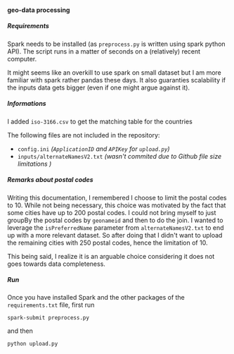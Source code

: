 #### geo-data processing
##### Requirements  

Spark needs to be installed (as `preprocess.py` is written using spark python API).
The script runs in a matter of seconds on a (relatively) recent computer.

It might seems like an overkill to use spark on small dataset but I am more familiar with spark rather  pandas  these days. It also guaranties scalability if the inputs data gets bigger (even if one might argue against it).

##### Informations  
 I  added `iso-3166.csv` to get the matching table for the countries

The following files are not included in the repository:
 - `config.ini` *(`ApplicationID` and `APIKey` for `upload.py`)*
 - `inputs/alternateNamesV2.txt` *(wasn't commited due to Github file size limitations )*

##### Remarks about postal codes
Writing this documentation, I remembered I choose to limit the postal codes to 10. While not being necessary, this choice was motivated by the fact that some cities have up to 200 postal codes. I could not bring myself to just groupBy the postal codes by `geonameid` and then to do the join. I wanted to leverage the `isPreferredName` parameter from `alternateNamesV2.txt` to end up with a more relevant dataset. So after doing that I didn't want to upload the remaining cities with 250 postal codes, hence the limitation of 10.

This being said, I realize it is an arguable choice considering it does not goes towards data completeness.

##### Run   
Once you have installed Spark and the other packages of the `requirements.txt` file, first run

```
spark-submit preprocess.py
```
and then
```
python upload.py
```
